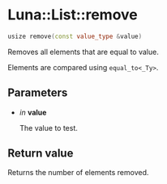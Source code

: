 # Luna::List::remove

```c++
usize remove(const value_type &value)
```

Removes all elements that are equal to value. 

Elements are compared using `equal_to<_Ty>`. 

## Parameters
* *in* **value**

    The value to test. 

## Return value
Returns the number of elements removed. 

